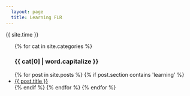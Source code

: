 ```yaml
---
  layout: page
  title: Learning FLR
---
```


{{ site.time }}

<ul>
	{% for cat in site.categories %}
    <h3>{{ cat[0] | word.capitalize }}</h3>
  {% for post in site.posts %}
		{% if post.section contains 'learning' %}
    	<li>
	      <a href="{{ post.url }}">{{ post.title }}</a>
    	</li>
		{% endif %}
  {% endfor %}
	{% endfor %}
</ul>



